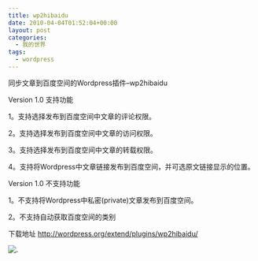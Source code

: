 ```yaml
---
title: wp2hibaidu
date: 2010-04-04T01:52:04+00:00
layout: post
categories:
  - 我的世界
tags:
  - wordpress
---
```


同步文章到百度空间的Wordpress插件–wp2hibaidu

Version 1.0 支持功能

1。支持选择发布到百度空间中文章的评论权限。

2。支持选择发布到百度空间中文章的访问权限。

3。支持选择发布到百度空间中文章的转载权限。

4。支持将Wordpress中文章链接发布到百度空间，并可选原文链接显示的位置。
<!--more-->
Version 1.0 不支持功能

1。不支持将Wordpress中私密(private)文章发布到百度空间。

2。不支持自动获取百度空间的类别

下载地址 <http://wordpress.org/extend/plugins/wp2hibaidu/>

![.](https://i0.wp.com/a.imagehost.org/0460/3143205C30-5.jpg?w=720)